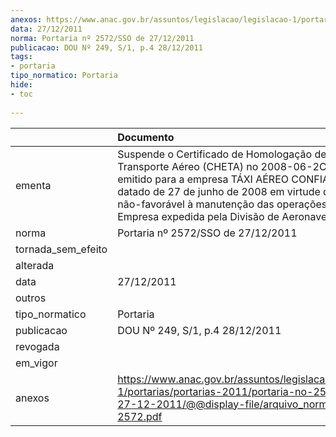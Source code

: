 ```yaml
---
anexos: https://www.anac.gov.br/assuntos/legislacao/legislacao-1/portarias/portarias-2011/portaria-no-2572-sso-de-27-12-2011/@@display-file/arquivo_norma/PA2011-2572.pdf
data: 27/12/2011
norma: Portaria nº 2572/SSO de 27/12/2011
publicacao: DOU Nº 249, S/1, p.4 28/12/2011
tags:
- portaria
tipo_normatico: Portaria
hide: 
- toc 
 
---
```


|                    | Documento                                                                                                                                                                                                                                                                                                     |
|:-------------------|:--------------------------------------------------------------------------------------------------------------------------------------------------------------------------------------------------------------------------------------------------------------------------------------------------------------|
| ementa             | Suspende o Certificado de Homologação de Empresa de Transporte Aéreo (CHETA) no 2008-06-2CHS-01-02, emitido para a empresa TÁXI AÉREO CONFIANÇA LTDA, datado de 27 de junho de 2008 em virtude de parecer não-favorável à manutenção das operações dessa Empresa expedida pela Divisão de Aeronavegabilidade. |
| norma              | Portaria nº 2572/SSO de 27/12/2011                                                                                                                                                                                                                                                                            |
| tornada_sem_efeito |                                                                                                                                                                                                                                                                                                               |
| alterada           |                                                                                                                                                                                                                                                                                                               |
| data               | 27/12/2011                                                                                                                                                                                                                                                                                                    |
| outros             |                                                                                                                                                                                                                                                                                                               |
| tipo_normatico     | Portaria                                                                                                                                                                                                                                                                                                      |
| publicacao         | DOU Nº 249, S/1, p.4 28/12/2011                                                                                                                                                                                                                                                                               |
| revogada           |                                                                                                                                                                                                                                                                                                               |
| em_vigor           |                                                                                                                                                                                                                                                                                                               |
| anexos             | https://www.anac.gov.br/assuntos/legislacao/legislacao-1/portarias/portarias-2011/portaria-no-2572-sso-de-27-12-2011/@@display-file/arquivo_norma/PA2011-2572.pdf                                                                                                                                             |